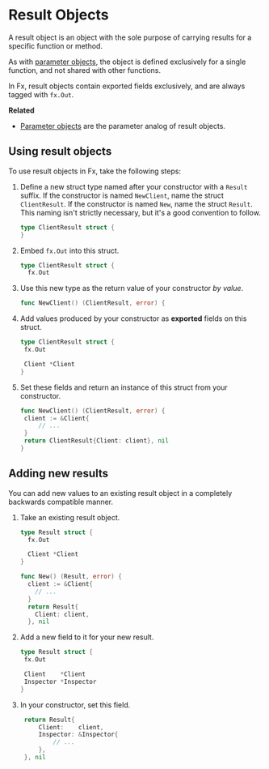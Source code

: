 # Result Objects

A result object is an object with the sole purpose of carrying results
for a specific function or method.

As with [parameter objects](parameter-objects.md),
the object is defined exclusively for a single function,
and not shared with other functions.

In Fx, result objects contain exported fields exclusively,
and are always tagged with `fx.Out`.

**Related**

- [Parameter objects](parameter-objects.md) are the parameter analog of result
  objects.

## Using result objects

To use result objects in Fx, take the following steps:

1. Define a new struct type named after your constructor
   with a `Result` suffix.
   If the constructor is named `NewClient`, name the struct `ClientResult`.
   If the constructor is named `New`, name the struct `Result`.
   This naming isn't strictly necessary, but it's a good convention to follow.

   ```go mdox-exec='region ex/result-objects/define.go empty'
   type ClientResult struct {
   }
   ```

2. Embed `fx.Out` into this struct.

   ```go mdox-exec='region ex/result-objects/define.go fxout'
   type ClientResult struct {
     fx.Out
   ```

3. Use this new type as the return value of your constructor *by value*.

   ```go mdox-exec='region ex/result-objects/define.go returnresult'
   func NewClient() (ClientResult, error) {
   ```

4. Add values produced by your constructor as **exported** fields on this struct.

   ```go mdox-exec='region ex/result-objects/define.go fields'
   type ClientResult struct {
   	fx.Out

   	Client *Client
   }
   ```

5. Set these fields and return an instance of this struct from your
   constructor.

   ```go mdox-exec='region ex/result-objects/define.go produce'
   func NewClient() (ClientResult, error) {
   	client := &Client{
   		// ...
   	}
   	return ClientResult{Client: client}, nil
   }
   ```

<!--
TODO: cover various tags supported on a result object.
-->

## Adding new results

You can add new values to an existing result object
in a completely backwards compatible manner.

1. Take an existing result object.

   ```go mdox-exec='region ex/result-objects/extend.go start'
   type Result struct {
     fx.Out

     Client *Client
   }

   func New() (Result, error) {
     client := &Client{
       // ...
     }
     return Result{
       Client: client,
     }, nil
   ```

2. Add a new field to it for your new result.

   ```go mdox-exec='region ex/result-objects/extend.go full'
   type Result struct {
   	fx.Out

   	Client    *Client
   	Inspector *Inspector
   }
   ```

3. In your constructor, set this field.

   ```go mdox-exec='region ex/result-objects/extend.go produce'
   	return Result{
   		Client:    client,
   		Inspector: &Inspector{
   			// ...
   		},
   	}, nil
   ```
